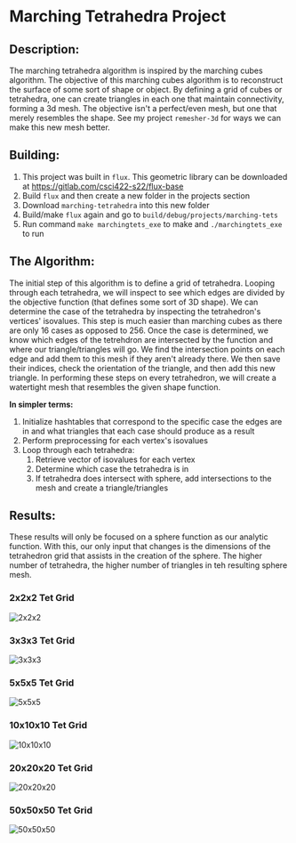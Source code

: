 # **Marching Tetrahedra Project**

## **Description:**
The marching tetrahedra algorithm is inspired by the marching cubes algorithm. The objective of this marching cubes algorithm is to reconstruct the surface of some sort of shape or object. By defining a grid of cubes or tetrahedra, one can create triangles in each one that maintain connectivity, forming a 3d mesh. The objective isn't a perfect/even mesh, but one that merely resembles the shape. See my project `remesher-3d` for ways we can make this new mesh better.

## **Building:**
1. This project was built in `flux`. This geometric library can be downloaded at https://gitlab.com/csci422-s22/flux-base
2. Build `flux` and then create a new folder in the projects section
3. Download `marching-tetrahedra` into this new folder
4. Build/make `flux` again and go to `build/debug/projects/marching-tets`
5. Run command `make marchingtets_exe` to make and `./marchingtets_exe` to run

## **The Algorithm:**
The initial step of this algorithm is to define a grid of tetrahedra. Looping through each tetrahedra, we will inspect to see which edges are divided by the objective function (that defines some sort of 3D shape). We can determine the case of the tetrahedra by inspecting the tetrahedron's vertices' isovalues. This step is much easier than marching cubes as there are only 16 cases as opposed to 256. Once the case is determined, we know which edges of the tetrehdron are intersected by the function and where our triangle/triangles will go. We find the intersection points on each edge and add them to this mesh if they aren't already there. We then save their indices, check the orientation of the triangle, and then add this new triangle. In performing these steps on every tetrahedron, we will create a watertight mesh that resembles the given shape function.  
  
**In simpler terms:**
1. Initialize hashtables that correspond to the specific case the edges are in and what triangles that each case should produce as a result
2. Perform preprocessing for each vertex's isovalues
3. Loop through each tetrahedra:
   1. Retrieve vector of isovalues for each vertex
   2. Determine which case the tetrahedra is in
   3. If tetrahedra does intersect with sphere, add intersections to the mesh and create a triangle/triangles

## **Results:**
These results will only be focused on a sphere function as our analytic function. With this, our only input that changes is the dimensions of the tetrahedron grid that assists in the creation of the sphere. The higher number of tetrahedra, the higher number of triangles in teh resulting sphere mesh.

### **2x2x2 Tet Grid**
![2x2x2](./marching-meshes/2x2x2.png)

### **3x3x3 Tet Grid**
![3x3x3](./marching-meshes/3x3x3.png)

### **5x5x5 Tet Grid**
![5x5x5](./marching-meshes/50x50x50.png)

### **10x10x10 Tet Grid**
![10x10x10](./marching-meshes/10x10x10.png)

### **20x20x20 Tet Grid**
![20x20x20](./marching-meshes/20x20x20.png)

### **50x50x50 Tet Grid**
![50x50x50](./marching-meshes/50x50x50.png)